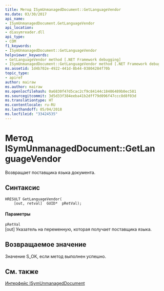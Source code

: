 ```yaml
---
title: Метод ISymUnmanagedDocument::GetLanguageVendor
ms.date: 03/30/2017
api_name:
- ISymUnmanagedDocument.GetLanguageVendor
api_location:
- diasymreader.dll
api_type:
- COM
f1_keywords:
- ISymUnmanagedDocument::GetLanguageVendor
helpviewer_keywords:
- GetLanguageVendor method [.NET Framework debugging]
- ISymUnmanagedDocument::GetLanguageVendor method [.NET Framework debugging]
ms.assetid: 1d4b702e-4922-441d-8b44-03804284f70b
topic_type:
- apiref
author: mairaw
ms.author: mairaw
ms.openlocfilehash: 0a6830f47d5cac2cf9c84144c18486489b0ec581
ms.sourcegitcommit: 3d5d33f384eeba41b2dff79d096f47ccc8d8f03d
ms.translationtype: HT
ms.contentlocale: ru-RU
ms.lasthandoff: 05/04/2018
ms.locfileid: "33424535"
---
```

# <a name="isymunmanageddocumentgetlanguagevendor-method"></a>Метод ISymUnmanagedDocument::GetLanguageVendor
Возвращает поставщика языка документа.  
  
## <a name="syntax"></a>Синтаксис  
  
```  
HRESULT GetLanguageVendor(  
    [out, retval]  GUID*  pRetVal);  
```  
  
#### <a name="parameters"></a>Параметры  
 `pRetVal`  
 [out] Указатель на переменную, которая получает поставщика языка.  
  
## <a name="return-value"></a>Возвращаемое значение  
 Значение S_OK, если метод выполнен успешно.  
  
## <a name="see-also"></a>См. также  
 [Интерфейс ISymUnmanagedDocument](../../../../docs/framework/unmanaged-api/diagnostics/isymunmanageddocument-interface.md)
